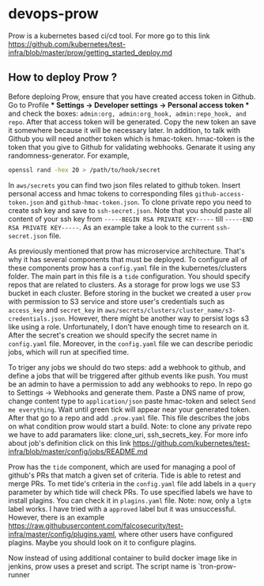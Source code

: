 # devops-prow
Prow is a kubernetes based ci/cd tool. For more go to this link https://github.com/kubernetes/test-infra/blob/master/prow/getting_started_deploy.md
## How to deploy Prow ?
Before deploing Prow, ensure that you have created access token in Github. Go to Profile __* Settings -> Developer settings -> Personal access token *__ and check the boxes: `admin:org, admin:org_hook, admin:repo_hook, and repo`. After that access token will be generated. Copy the new token an save it somewhere because it will be necessary later. In addition, to talk with Github you will need another token which is hmac-token. hmac-token is the token that you give to Github for validating webhooks. Genarate it using any randomness-generator. For example,
```bash
openssl rand -hex 20 > /path/to/hook/secret  
```
In `aws/secrets` you can find two json files related to github token. Insert personal access and hmac tokens to corresponding files `github-access-token.json` and `github-hmac-token.json`. To clone private repo you need to create ssh key and save to `ssh-secret.json`. Note that you should paste all content of your ssh key from `-----BEGIN RSA PRIVATE KEY-----` till `-----END RSA PRIVATE KEY-----`. As an example take a look to the current `ssh-secret.json` file.

As previously mentioned that prow has microservice architecture. That's why it has several components that must be deployed. To configure all of these components prow has a `config.yaml` file in the kubernetes/clusters folder. The main part in this file is a `tide` configuration. You should specify repos that are related to clusters. As a storage for prow logs we use S3 bucket in each cluster. Before storing in the bucket we created a user `prow` with permission to S3 service and store user's credentials such as `access_key` and `secret_key` in `aws/secrets/clusters/cluster_name/s3-credentials.json`. However, there might be another way to persist logs s3 like using a role. Unfortunately, I don't have enough time to research on it. After the secret's creation we should specify the secret name in `config.yaml` file. Moreover, in the `config.yaml` file we can describe periodic jobs, which will run at specified time.

To triger any jobs we should do two steps: add a webhook to github, and define a jobs that will be triggered after github events like push. You must be an admin to have a permission to add any webhooks to repo. In repo go to Settings -> Webhooks and generate them. Paste a DNS name of prow, change content type to `application/json` paste hmac-token and select `Send me everything`. Wait until green tick will appear near your generated token. After that go to a repo and add `.prow.yaml` file. This file describes the jobs on what condition prow would start a build. Note: to clone any private repo we have to add paramaters like: clone_uri, ssh_secrets_key. For more info about job's definition click on this link https://github.com/kubernetes/test-infra/blob/master/config/jobs/README.md 

Prow has the `tide` component, which are used for managing a pool of github's PRs that match a given set of criteria. Tide is able to retest and merge PRs. To met tide's criteria in the `config.yaml` file add labels in a `query` parameter by which tide will check PRs. To use specified labels we have to install plagins. You can check it in `plagins.yaml` file. Note: now, only a `lgtm` label works. I have tried with a `approved` label but it was unsuccessful. However, there is an example https://raw.githubusercontent.com/falcosecurity/test-infra/master/config/plugins.yaml, where other users have configured plagins. Maybe you should look on it to configure plagins.

Now instead of using additional container to build docker image like in jenkins, prow uses a preset and script. The script name is `tron-prow-runner

